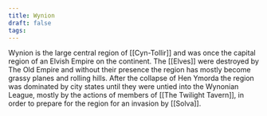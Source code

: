```yaml
---
title: Wynion
draft: false
tags:
---
```

Wynion is the large central region of [[Cyn-Tollir]] and was once the capital region of an Elvish Empire on the continent. The [[Elves]] were destroyed by The Old Empire and without their presence the region has mostly become grassy planes and rolling hills. After the collapse of Hen Ymorda the region was dominated by city states until they were untied into the Wynonian League, mostly by the actions of members of [[The Twilight Tavern]], in order to prepare for the region for an invasion by [[Solva]].